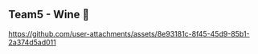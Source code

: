 ## Team5 - Wine 🍷



https://github.com/user-attachments/assets/8e93181c-8f45-45d9-85b1-2a374d5ad011

